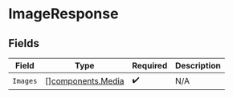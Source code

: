 # ImageResponse


## Fields

| Field                                                  | Type                                                   | Required                                               | Description                                            |
| ------------------------------------------------------ | ------------------------------------------------------ | ------------------------------------------------------ | ------------------------------------------------------ |
| `Images`                                               | [][components.Media](../../models/components/media.md) | :heavy_check_mark:                                     | N/A                                                    |